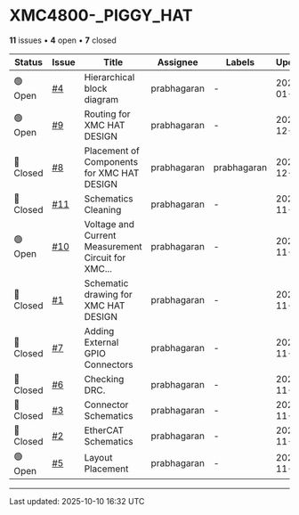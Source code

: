 # XMC4800-_PIGGY_HAT

**11** issues • **4** open • **7** closed

<table class="github-issue-table">
<thead>
<tr>
<th>Status</th>
<th>Issue</th>
<th>Title</th>
<th>Assignee</th>
<th>Labels</th>
<th>Updated</th>
</tr>
</thead>
<tbody>
<tr><td>🟢 Open</td><td><a href='./issue-4-Hierarchical-block-diagram.md'>#4</a></td><td>Hierarchical block diagram</td><td>prabhagaran</td><td>-</td><td>2025-01-05</td></tr>
<tr><td>🟢 Open</td><td><a href='./issue-9-Routing-for-XMC-HAT-DESIGN.md'>#9</a></td><td>Routing for XMC HAT DESIGN</td><td>prabhagaran</td><td>-</td><td>2024-12-20</td></tr>
<tr><td>🔴 Closed</td><td><a href='./issue-8-Placement-of-Components-for-XMC-HAT-DESIGN.md'>#8</a></td><td>Placement of Components for XMC HAT DESIGN </td><td>prabhagaran</td><td>prabhagaran</td><td>2024-12-03</td></tr>
<tr><td>🔴 Closed</td><td><a href='./issue-11-Schematics-Cleaning.md'>#11</a></td><td>Schematics Cleaning</td><td>prabhagaran</td><td>-</td><td>2024-11-30</td></tr>
<tr><td>🟢 Open</td><td><a href='./issue-10-Voltage-and-Current-Measurement-Circuit-for-XMC480.md'>#10</a></td><td>Voltage and Current Measurement Circuit for XMC...</td><td>prabhagaran</td><td>-</td><td>2024-11-29</td></tr>
<tr><td>🔴 Closed</td><td><a href='./issue-1-Schematic-drawing-for-XMC-HAT-DESIGN.md'>#1</a></td><td>Schematic drawing for XMC HAT DESIGN</td><td>prabhagaran</td><td>-</td><td>2024-11-28</td></tr>
<tr><td>🔴 Closed</td><td><a href='./issue-7-Adding-External-GPIO-Connectors.md'>#7</a></td><td>Adding External GPIO Connectors</td><td>prabhagaran</td><td>-</td><td>2024-11-28</td></tr>
<tr><td>🔴 Closed</td><td><a href='./issue-6-Checking-DRC.md'>#6</a></td><td>Checking DRC.</td><td>prabhagaran</td><td>-</td><td>2024-11-28</td></tr>
<tr><td>🔴 Closed</td><td><a href='./issue-3-Connector-Schematics.md'>#3</a></td><td>Connector Schematics </td><td>prabhagaran</td><td>-</td><td>2024-11-27</td></tr>
<tr><td>🔴 Closed</td><td><a href='./issue-2-EtherCAT-Schematics.md'>#2</a></td><td>EtherCAT Schematics</td><td>prabhagaran</td><td>-</td><td>2024-11-26</td></tr>
<tr><td>🟢 Open</td><td><a href='./issue-5-Layout-Placement.md'>#5</a></td><td>Layout Placement</td><td>prabhagaran</td><td>-</td><td>2024-11-24</td></tr>
</tbody>
</table>

---

Last updated: 2025-10-10 16:32 UTC